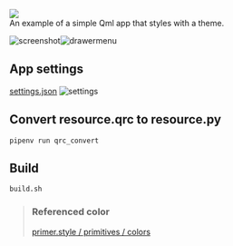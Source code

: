![](https://img.shields.io/badge/PySide-6.2.4-blue)  
An example of a simple Qml app that styles with a theme.

![screenshot](screenshot/01.gif)![drawermenu](screenshot/03.gif)

## App settings

[settings.json](app/settings.json)
![settings](screenshot/02.gif)

## Convert resource.qrc to resource.py

```
pipenv run qrc_convert
```

## Build

```
build.sh
```

> ### Referenced color
>
> [primer.style / primitives / colors](https://primer.style/primitives/colors)

